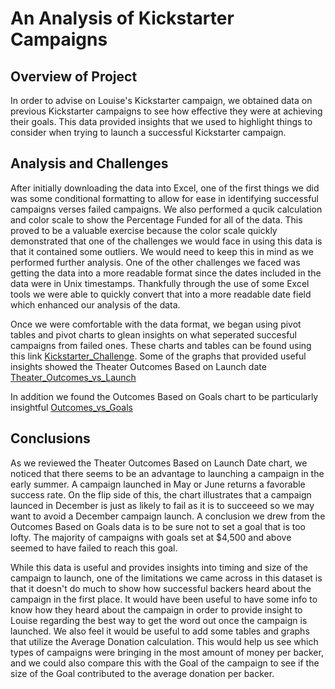 # An Analysis of Kickstarter Campaigns
## Overview of Project
In order to advise on Louise's Kickstarter campaign, we obtained data on previous Kickstarter campaigns to see how effective they were at achieving their goals.  This data provided insights that we used to highlight things to consider when trying to launch a successful Kickstarter campaign.   
## Analysis and Challenges

After initially downloading the data into Excel, one of the first things we did was some conditional formatting to allow for ease in identifying successful campaigns verses failed campaigns.  We also performed a qucik calculation and color scale to show the Percentage Funded for all of the data.  This proved to be a valuable exercise because the color scale quickly demonstrated that one of the challenges we would face in using this data is that it contained some outliers.  We would need to keep this in mind as we performed further analysis.  One of the other challenges we faced was getting the data into a more readable format since the dates included in the data were in Unix timestamps.  Thankfully through the use of some Excel tools we were able to quickly convert that into a more readable date field which enhanced our analysis of the data.

Once we were comfortable with the data format, we began using pivot tables and pivot charts to glean insights on what seperated succesful campaigns from failed ones.  These charts and tables can be found using this link [Kickstarter_Challenge](https://github.com/kroman3105/kickstarter_analysis/blob/main/Kickstarter_Challenge.zip).  Some of the graphs that provided useful insights showed the Theater Outcomes Based on Launch date [Theater_Outcomes_vs_Launch](https://github.com/kroman3105/kickstarter_analysis/blob/main/Resources/Theater_Outcomes_vs_Launch.png)

In addition we found the Outcomes Based on Goals chart to be particularly insightful [Outcomes_vs_Goals](https://github.com/kroman3105/kickstarter_analysis/blob/main/Resources/Outcomes_vs_Goals.png)
## Conclusions
As we reviewed the Theater Outcomes Based on Launch Date chart, we noticed that there seems to be an advantage to launching a campaign in the early summer.  A campaign launched in May or June returns a favorable success rate.  On the flip side of this, the chart illustrates that a campaign launced in December is just as likely to fail as it is to succeeed so we may want to avoid a December campaign launch.  A conclusion we drew from the Outcomes Based on Goals data is to be sure not to set a goal that is too lofty.  The majority of campaigns with goals set at $4,500 and above seemed to have failed to reach this goal.

While this data is useful and provides insights into timing and size of the campaign to launch, one of the limitations we came across in this dataset is that it doesn't do much to show how successful backers heard about the campaign in the first place.  It would have been useful to have some info to know how they heard about the campaign in order to provide insight to Louise regarding the best way to get the word out once the campaign is launched.  We also feel it would be useful to add some tables and graphs that utilize the Average Donation calculation.  This would help us see which types of campaigns were bringing in the most amount of money per backer, and we could also compare this with the Goal of the campaign to see if the size of the Goal contributed to the average donation per backer.    
